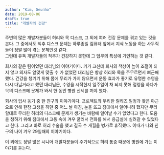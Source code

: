 ```yaml
---
author: "Kim, Geunho"
date: 2019-08-06
draft: true
title: "개발자의 건강"
---
```



주변의 많은 개발자분들이 허리와 목 디스크, 그 외에 여러 건강 문제를 겪고 있는 것을 본다. 그 중에서도 척추 디스크 문제는 하루종일 컴퓨터 앞에서 지식 노동을 하는 사무직들이 정말 많이 겪는 문제인것 같다.  
그런데 유독 개발자들의 척추가 건강하지 못한데 그 업무의 특성에 기인하는 것 같다.

회사의 같은 팀이었던 대리님의 이야기이다. 키가 크신데 회사의 책상이 높이 조절이 되지 않고 의자도 알맞게 맞출 수 가 없었던 대리님은 항상 허리와 목을 주무르면서 뻐근해했다. 건강을 챙기기 위해 몸에 무리가 가지 않으면서 운동 효과가 좋기로 유명한 수영을 다시 다닐거라고 했던 대리님은, 수영을 시작한지 일주일이 채 되지 못해 접영을 하다가 목의 디스크에 문제가 와서 한 동안 병원 신세를 져야 했다. 

회사의 입사 동기 중 한 친구의 이야기이다. 프로젝트의 무리한 릴리즈 일정과 잦은 야근으로 인해 한참 고생을 하던 중 어느 날 아침, 눈을 뜨고 침대에서 일어나려 했지만 무리할대로 무리한 허리의 디스크에 문제가 생기는 바람에 일어날 수가 없었다고 한다. 도움을 청하기 위해 침대에서 고통 속에 겨우 굴러서 전화를 해서 응급실에 실려갈 수 있었다고 한다. 그리고 바로 허리 수술을 했고 결국 수 개월을 병가로 휴직했다. 이때가 나와 친구의 나이 겨우 29일때의 이야기이다.

이 외에도 정말 많은 시니어 개발자분들이 주기적으로 허리 통증 때문에 병원에 가는 이야기를 듣는다.